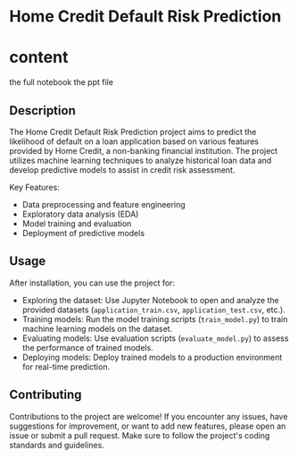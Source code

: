 # Home Credit Default Risk Prediction
#  content 
the full notebook 
the ppt file 

## Description

The Home Credit Default Risk Prediction project aims to predict the likelihood of default on a loan application based on various features provided by Home Credit, a non-banking financial institution. The project utilizes machine learning techniques to analyze historical loan data and develop predictive models to assist in credit risk assessment.

Key Features:
- Data preprocessing and feature engineering
- Exploratory data analysis (EDA)
- Model training and evaluation
- Deployment of predictive models



## Usage

After installation, you can use the project for:

- Exploring the dataset: Use Jupyter Notebook to open and analyze the provided datasets (`application_train.csv`, `application_test.csv`, etc.).
- Training models: Run the model training scripts (`train_model.py`) to train machine learning models on the dataset.
- Evaluating models: Use evaluation scripts (`evaluate_model.py`) to assess the performance of trained models.
- Deploying models: Deploy trained models to a production environment for real-time prediction.

## Contributing

Contributions to the project are welcome! If you encounter any issues, have suggestions for improvement, or want to add new features, please open an issue or submit a pull request. Make sure to follow the project's coding standards and guidelines.
